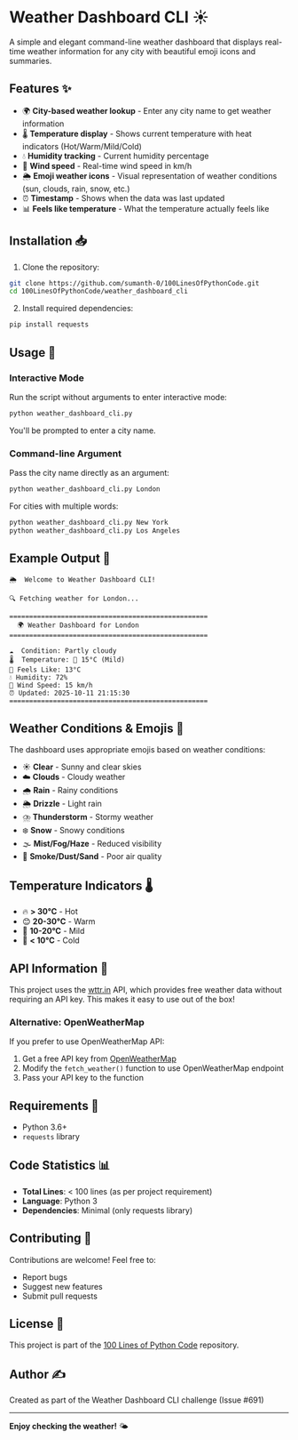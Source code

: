 # Weather Dashboard CLI ☀️

A simple and elegant command-line weather dashboard that displays real-time weather information for any city with beautiful emoji icons and summaries.

## Features ✨

- 🌍 **City-based weather lookup** - Enter any city name to get weather information
- 🌡️ **Temperature display** - Shows current temperature with heat indicators (Hot/Warm/Mild/Cold)
- 💧 **Humidity tracking** - Current humidity percentage
- 💨 **Wind speed** - Real-time wind speed in km/h
- 🌦️ **Emoji weather icons** - Visual representation of weather conditions (sun, clouds, rain, snow, etc.)
- ⏰ **Timestamp** - Shows when the data was last updated
- 📊 **Feels like temperature** - What the temperature actually feels like

## Installation 📥

1. Clone the repository:
```bash
git clone https://github.com/sumanth-0/100LinesOfPythonCode.git
cd 100LinesOfPythonCode/weather_dashboard_cli
```

2. Install required dependencies:
```bash
pip install requests
```

## Usage 🚀

### Interactive Mode
Run the script without arguments to enter interactive mode:
```bash
python weather_dashboard_cli.py
```
You'll be prompted to enter a city name.

### Command-line Argument
Pass the city name directly as an argument:
```bash
python weather_dashboard_cli.py London
```

For cities with multiple words:
```bash
python weather_dashboard_cli.py New York
python weather_dashboard_cli.py Los Angeles
```

## Example Output 📝

```
🌦️  Welcome to Weather Dashboard CLI!

🔍 Fetching weather for London...

==================================================
  🌍 Weather Dashboard for London
==================================================

☁️  Condition: Partly cloudy
🌡️  Temperature: 🙂 15°C (Mild)
🤔 Feels Like: 13°C
💧 Humidity: 72%
💨 Wind Speed: 15 km/h
⏰ Updated: 2025-10-11 21:15:30
==================================================
```

## Weather Conditions & Emojis 🌈

The dashboard uses appropriate emojis based on weather conditions:

- ☀️ **Clear** - Sunny and clear skies
- ☁️ **Clouds** - Cloudy weather
- 🌧️ **Rain** - Rainy conditions
- 🌦️ **Drizzle** - Light rain
- ⛈️ **Thunderstorm** - Stormy weather
- ❄️ **Snow** - Snowy conditions
- 🌫️ **Mist/Fog/Haze** - Reduced visibility
- 💨 **Smoke/Dust/Sand** - Poor air quality

## Temperature Indicators 🌡️

- 🔥 **> 30°C** - Hot
- 😊 **20-30°C** - Warm
- 🙂 **10-20°C** - Mild
- 🥶 **< 10°C** - Cold

## API Information 🔑

This project uses the [wttr.in](https://wttr.in) API, which provides free weather data without requiring an API key. This makes it easy to use out of the box!

### Alternative: OpenWeatherMap

If you prefer to use OpenWeatherMap API:
1. Get a free API key from [OpenWeatherMap](https://openweathermap.org/api)
2. Modify the `fetch_weather()` function to use OpenWeatherMap endpoint
3. Pass your API key to the function

## Requirements 📝

- Python 3.6+
- `requests` library

## Code Statistics 📊

- **Total Lines**: < 100 lines (as per project requirement)
- **Language**: Python 3
- **Dependencies**: Minimal (only requests library)

## Contributing 🤝

Contributions are welcome! Feel free to:
- Report bugs
- Suggest new features
- Submit pull requests

## License 📜

This project is part of the [100 Lines of Python Code](https://github.com/sumanth-0/100LinesOfPythonCode) repository.

## Author ✍️

Created as part of the Weather Dashboard CLI challenge (Issue #691)

---

**Enjoy checking the weather!** 🌤️
